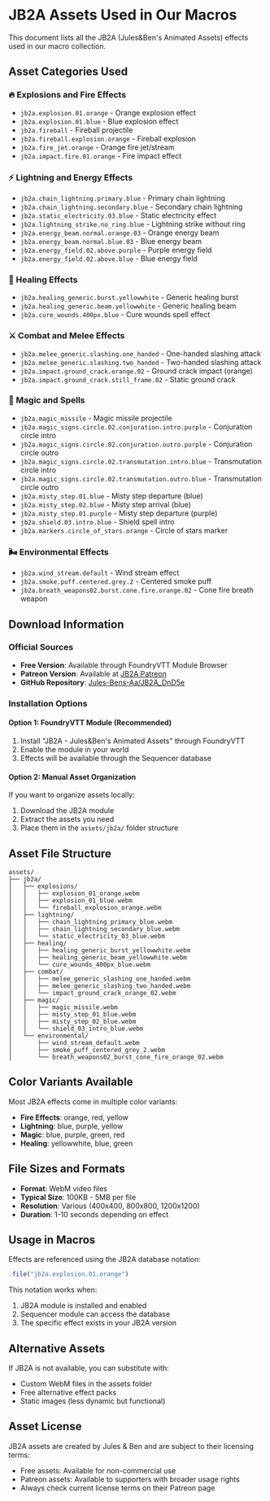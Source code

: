 # JB2A Assets Used in Our Macros

This document lists all the JB2A (Jules&Ben's Animated Assets) effects used in our macro collection.

## Asset Categories Used

### 🔥 Explosions and Fire Effects
- `jb2a.explosion.01.orange` - Orange explosion effect
- `jb2a.explosion.01.blue` - Blue explosion effect  
- `jb2a.fireball` - Fireball projectile
- `jb2a.fireball.explosion.orange` - Fireball explosion
- `jb2a.fire_jet.orange` - Orange fire jet/stream
- `jb2a.impact.fire.01.orange` - Fire impact effect

### ⚡ Lightning and Energy Effects
- `jb2a.chain_lightning.primary.blue` - Primary chain lightning
- `jb2a.chain_lightning.secondary.blue` - Secondary chain lightning
- `jb2a.static_electricity.03.blue` - Static electricity effect
- `jb2a.lightning_strike.no_ring.blue` - Lightning strike without ring
- `jb2a.energy_beam.normal.orange.03` - Orange energy beam
- `jb2a.energy_beam.normal.blue.03` - Blue energy beam
- `jb2a.energy_field.02.above.purple` - Purple energy field
- `jb2a.energy_field.02.above.blue` - Blue energy field

### 💚 Healing Effects
- `jb2a.healing_generic.burst.yellowwhite` - Generic healing burst
- `jb2a.healing_generic.beam.yellowwhite` - Generic healing beam
- `jb2a.cure_wounds.400px.blue` - Cure wounds spell effect

### ⚔️ Combat and Melee Effects
- `jb2a.melee_generic.slashing.one_handed` - One-handed slashing attack
- `jb2a.melee_generic.slashing.two_handed` - Two-handed slashing attack
- `jb2a.impact.ground_crack.orange.02` - Ground crack impact (orange)
- `jb2a.impact.ground_crack.still_frame.02` - Static ground crack

### 🔮 Magic and Spells
- `jb2a.magic_missile` - Magic missile projectile
- `jb2a.magic_signs.circle.02.conjuration.intro.purple` - Conjuration circle intro
- `jb2a.magic_signs.circle.02.conjuration.outro.purple` - Conjuration circle outro
- `jb2a.magic_signs.circle.02.transmutation.intro.blue` - Transmutation circle intro
- `jb2a.magic_signs.circle.02.transmutation.outro.blue` - Transmutation circle outro
- `jb2a.misty_step.01.blue` - Misty step departure (blue)
- `jb2a.misty_step.02.blue` - Misty step arrival (blue)
- `jb2a.misty_step.01.purple` - Misty step departure (purple)
- `jb2a.shield.03.intro.blue` - Shield spell intro
- `jb2a.markers.circle_of_stars.orange` - Circle of stars marker

### 🌬️ Environmental Effects
- `jb2a.wind_stream.default` - Wind stream effect
- `jb2a.smoke.puff.centered.grey.2` - Centered smoke puff
- `jb2a.breath_weapons02.burst.cone.fire.orange.02` - Cone fire breath weapon

## Download Information

### Official Sources
- **Free Version**: Available through FoundryVTT Module Browser
- **Patreon Version**: Available at [JB2A Patreon](https://www.patreon.com/JB2A)
- **GitHub Repository**: [Jules-Bens-Aa/JB2A_DnD5e](https://github.com/Jules-Bens-Aa/JB2A_DnD5e)

### Installation Options

#### Option 1: FoundryVTT Module (Recommended)
1. Install "JB2A - Jules&Ben's Animated Assets" through FoundryVTT
2. Enable the module in your world
3. Effects will be available through the Sequencer database

#### Option 2: Manual Asset Organization
If you want to organize assets locally:
1. Download the JB2A module
2. Extract the assets you need
3. Place them in the `assets/jb2a/` folder structure

## Asset File Structure

```
assets/
├── jb2a/
│   ├── explosions/
│   │   ├── explosion_01_orange.webm
│   │   ├── explosion_01_blue.webm
│   │   └── fireball_explosion_orange.webm
│   ├── lightning/
│   │   ├── chain_lightning_primary_blue.webm
│   │   ├── chain_lightning_secondary_blue.webm
│   │   └── static_electricity_03_blue.webm
│   ├── healing/
│   │   ├── healing_generic_burst_yellowwhite.webm
│   │   ├── healing_generic_beam_yellowwhite.webm
│   │   └── cure_wounds_400px_blue.webm
│   ├── combat/
│   │   ├── melee_generic_slashing_one_handed.webm
│   │   ├── melee_generic_slashing_two_handed.webm
│   │   └── impact_ground_crack_orange_02.webm
│   ├── magic/
│   │   ├── magic_missile.webm
│   │   ├── misty_step_01_blue.webm
│   │   ├── misty_step_02_blue.webm
│   │   └── shield_03_intro_blue.webm
│   └── environmental/
│       ├── wind_stream_default.webm
│       ├── smoke_puff_centered_grey_2.webm
│       └── breath_weapons02_burst_cone_fire_orange_02.webm
```

## Color Variants Available

Most JB2A effects come in multiple color variants:
- **Fire Effects**: orange, red, yellow
- **Lightning**: blue, purple, yellow
- **Magic**: blue, purple, green, red
- **Healing**: yellowwhite, blue, green

## File Sizes and Formats

- **Format**: WebM video files
- **Typical Size**: 100KB - 5MB per file
- **Resolution**: Various (400x400, 800x800, 1200x1200)
- **Duration**: 1-10 seconds depending on effect

## Usage in Macros

Effects are referenced using the JB2A database notation:
```javascript
.file("jb2a.explosion.01.orange")
```

This notation works when:
1. JB2A module is installed and enabled
2. Sequencer module can access the database
3. The specific effect exists in your JB2A version

## Alternative Assets

If JB2A is not available, you can substitute with:
- Custom WebM files in the assets folder
- Free alternative effect packs
- Static images (less dynamic but functional)

## Asset License

JB2A assets are created by Jules & Ben and are subject to their licensing terms:
- Free assets: Available for non-commercial use
- Patreon assets: Available to supporters with broader usage rights
- Always check current license terms on their Patreon page